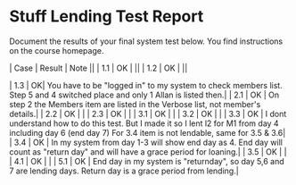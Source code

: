 # Stuff Lending Test Report
Document the results of your final system test below. You find instructions on the course homepage.

| Case | Result | Note ||
| 1.1 | OK | ||
| 1.2 | OK | ||

| 1.3 | OK| You have to be "logged in" to my system to check members list.  Step 5 and 4 switched place and only 1 Allan is listed then.|
| 2.1 | OK | On step 2 the Members item are listed in the Verbose list, not member's details.|
| 2.2 | OK | |
| 2.3 | OK | |
| 3.1 | OK | |
| 3.2 | OK | |
| 3.3 | OK | I dont understand how to do this test. But I made it so I lent l2 for M1 from day 4 including day 6 (end day 7) For 3.4 item is not lendable, same for 3.5 & 3.6|
| 3.4 | OK | In my system from day 1-3 will show end day as 4. End day will count as "return day" and will have a grace period for loaning.|
| 3.5 | OK | |
| 4.1 | OK | |
| 5.1 | OK | End day in my system is "returnday", so day 5,6 and 7 are lending days. Return day is a grace period from lending.|

